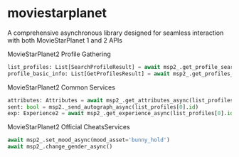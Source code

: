 # moviestarplanet
 A comprehensive asynchronous library designed for seamless interaction with both MovieStarPlanet 1 and 2 APIs

MovieStarPlanet2 Profile Gathering
```python
list_profiles: List[SearchProfileResult] = await msp2_.get_profile_search_async(server="fr", username="poupinie")
profile_basic_info: List[GetProfilesResult] = await msp2_.get_profiles_async([list_profiles[0].id])
```

MovieStarPlanet2 Common Services
```python
attributes: Attributes = await msp2_.get_attributes_async(list_profiles[0].id)
sent: bool = msp2._send_autograph_async(list_profiles[0].id)
exp: Experience2 = await msp2_.get_experience_async(list_profiles[0].id)
```

MovieStarPlanet2 Official CheatsServices
```python
await msp2_.set_mood_async(mood_asset='bunny_hold')
await msp2_.change_gender_async()
```
